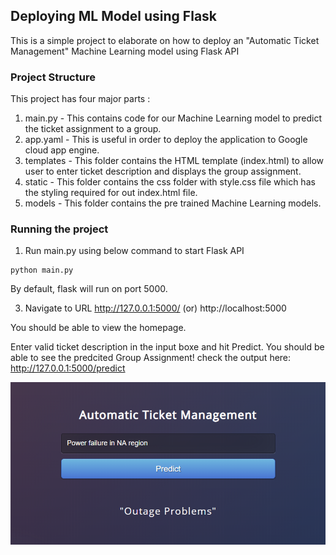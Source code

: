 ## Deploying ML Model using Flask
This is a simple project to elaborate on how to deploy an "Automatic Ticket Management" Machine Learning model using Flask API


### Project Structure
This project has four major parts :
1. main.py - This contains code for our Machine Learning model to predict the ticket assignment to a group.
2. app.yaml - This is useful in order to deploy the application to Google cloud app engine.
3. templates - This folder contains the HTML template (index.html) to allow user to enter ticket description and displays the group assignment.
4. static - This folder contains the css folder with style.css file which has the styling required for out index.html file.
5. models - This folder contains the pre trained Machine Learning models.

### Running the project
1. Run main.py using below command to start Flask API
```
python main.py
```
By default, flask will run on port 5000.

3. Navigate to URL http://127.0.0.1:5000/ (or) http://localhost:5000

You should be able to view the homepage.

Enter valid ticket description in the input boxe and hit Predict. You should  be able to see the predcited Group Assignment!
check the output here: http://127.0.0.1:5000/predict

![Sample image](https://github.com/lchimmiri/web-ml-integration/blob/master/example.PNG)
